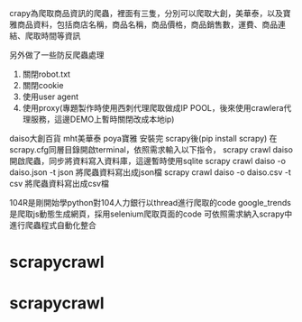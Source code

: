 crapy為爬取商品資訊的爬蟲，裡面有三隻，分別可以爬取大創，美華泰，以及寶雅商品資料，包括商店名稱，商品名稱，商品價格，商品銷售數，運費、商品連結、爬取時間等資訊

另外做了一些防反爬蟲處理
1.	關閉robot.txt
2.	關閉cookie
3.	使用user agent
4.	使用proxy(專題製作時使用西刺代理爬取做成IP POOL，後來使用crawlera代理服務，這邊DEMO上暫時關閉改成本地ip)

daiso大創百貨
mht美華泰
poya寶雅
安裝完 scrapy後(pip install scrapy)
在scrapy.cfg同層目錄開啟terminal，依照需求輸入以下指令，
scrapy crawl daiso
開啟爬蟲，同步將資料寫入資料庫，這邊暫時使用sqlite
scrapy crawl daiso -o daiso.json -t json 
將爬蟲資料寫出成json檔
scrapy crawl daiso -o daiso.csv -t csv
將爬蟲資料寫出成csv檔


104R是剛開始學python對104人力銀行以thread進行爬取的code
google_trends是爬取js動態生成網頁，採用selenium爬取頁面的code
可依照需求納入scrapy中進行爬蟲程式自動化整合

# scrapycrawl
# scrapycrawl
